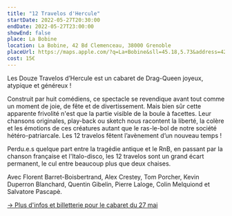 ```yaml
---
title: "12 Travelos d'Hercule"
startDate: 2022-05-27T20:30:00
endDate: 2022-05-27T23:00:00
showEnd: false
place: La Bobine
location: La Bobine, 42 Bd Clemenceau, 38000 Grenoble
placeUrl: https://maps.apple.com/?q=La+Bobine&sll=45.18,5.73&address=42+Bd+Clemenceau
cost: 15€
---
```


Les Douze Travelos d’Hercule est un cabaret de Drag-Queen joyeux, atypique et généreux !

Construit par huit comédiens, ce spectacle se revendique avant tout comme un moment de joie, de fête et de divertissement. Mais bien sûr cette apparente frivolité n'est que la partie visible de la boule à facettes. Leur chansons originales, play-back ou sketch nous racontent la liberté, la colère et les émotions de ces créatures autant que le ras-le-bol de notre société hétéro-patriarcale. Les 12 travelos fêtent l’avènement d’un nouveau temps !

Perdu.e.s quelque part entre la tragédie antique et le RnB, en passant par la chanson française et l'Italo-disco, les 12 travelos sont un grand écart permanent, le cul entre beaucoup plus que deux chaises.

Avec Florent Barret-Boisbertrand, Alex Crestey, Tom Porcher, Kevin Duperron Blanchard, Quentin Gibelin, Pierre Laloge, Colin Melquiond et Salvatore Pascapè.

[→ Plus d'infos et billetterie pour le cabaret du 27 mai](https://labobine.net/evenement/les-12-travelos-dhercule/)
